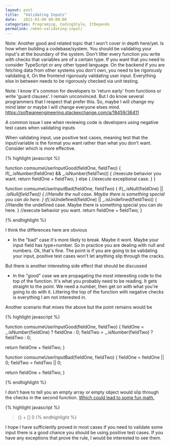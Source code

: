 ```yaml
---
layout: post
title:  "Validating Inputs"
date:   2021-03-09 00:00:00
categories: Programing, CodingStyle, ItDepends
permalink: /when-validating-input/
---
```


[comment]: <> (Note: This is post is part of a pair with [Returning Early]&#40;/returning-early/&#41;)

Note: Another good and related topic that I won't cover in depth here/yet. Is how when building a codebase/system. You should be validating your input's at the boundary of the system. Don't litter every function you write with checks that variables are of a certain type.  If you want that you need to consider TypeScript or any other typed language. On the backend if you are fetching data from other systems you don't own, you need to be rigorously validating it, On the frontend rigorously validating user input. Everything else in between needs to be rigorously checked via unit testing.

Note: I know it's common for developers to 'return early' from functions or write 'guard clauses'.  I remain unconvinced.  But I do know several programmers that I respect that prefer this. So, maybe I will change my mind later or maybe I will change everyone elses mind.  https://softwareengineering.stackexchange.com/a/18459/36411

A common issue I see when reviewing code is developers using negative test cases when validating inputs

When validating input, use positive test cases, meaning test that the input/variable is the format you want rather than what you don't want.  Consider which is more effective.

{% highlight javascript %}

function comsumeUserInputGood(fieldOne, fieldTwo) {
  if(_.isNumber(fieldOne) && _.isNumber(fieldTwo)) {
      //execute behavior you want.
      return fieldOne + fieldTwo;
  } else {
      //execute exceptional case.
  }
}

function comsumeUserInputBad(fieldOne, fieldTwo) {
  if(_.isNull(fieldOne) || _.isNull(fieldTwo)) {
      //Handle the null case. Maybe there is something special you can do here.
  }
  if(_.isUndefined(fieldOne) || _.isUndefined(fieldTwo)) {
      //Handle the undefined case. Maybe there is something special you can do here.
  }
  //execute behavior you want.
  return fieldOne + fieldTwo;
}

{% endhighlight %}

I think the differences here are obvious
- In the "bad" case it's more likely to break. Maybe it wont. Maybe your input field has type=number. So in practice you are dealing with null and numbers. Ok, that's fine. The point is if you are going to be validating your input, positive test cases won't let anything slip through the cracks.

But there is another interesting side effect that should be discussed
- In the "good" case we are propagating the most interesting code to the top of the function.  It's what you probably need to be reading. It gets straight to the point. We need a number, then get on with what you're going to do with it. Littering the top of the function with negative checks is everything I am not interested in.

Another scenario that mixes the above but the point remains would be

{% highlight javascript %}

function comsumeUserInputGood(fieldOne, fieldTwo) {
  fieldOne = _.isNumber(fieldOne) ? fieldOne : 0;
  fieldTwo = _.isNumber(fieldTwo) ? fieldTwo : 0;

  return fieldOne + fieldTwo;
}

function comsumeUserInputBad(fieldOne, fieldTwo) {
  fieldOne = fieldOne || 0;
  fieldTwo = fieldTwo || 0;

  return fieldOne + fieldTwo;
}

{% endhighlight %}

I don't have to tell you an empty array or empty object would slip through the checks in the second function. [Which could lead to some fun math.](https://github.com/denysdovhan/wtfjs#funny-math)

{% highlight javascript %}
> {} + []
> 0
{% endhighlight %}

I hope I have sufficiently proved in most cases if you need to validate some input there is a good chance you should be using positive test cases.  If you have any exceptions that prove the rule, I would be interested to see them.

